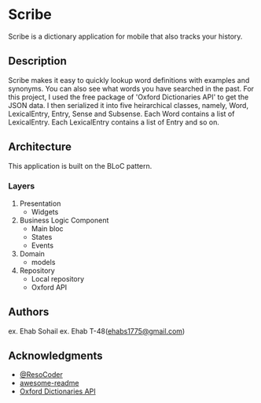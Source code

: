 # Scribe

Scribe is a dictionary application for mobile that also tracks your history.

## Description

Scribe makes it easy to quickly lookup word definitions with examples and synonyms. You can also see what words you have searched in the past.
For this project, I used the free package of 'Oxford Dictionaries API' to get the JSON data. I then serialized it into five heirarchical classes, namely, Word, LexicalEntry, Entry, Sense and Subsense. Each Word contains a list of LexicalEntry. Each LexicalEntry contains a list of Entry and so on.

## Architecture

This application is built on the BLoC pattern.

### Layers

1. Presentation
    * Widgets
2. Business Logic Component
    * Main bloc
    * States
    * Events
3. Domain
    * models
4. Repository
    * Local repository
    * Oxford API

## Authors

ex. Ehab Sohail
ex. Ehab T-48(ehabs1775@gmail.com)

## Acknowledgments

* [@ResoCoder](https://www.youtube.com/@ResoCoder)
* [awesome-readme](https://github.com/matiassingers/awesome-readme)
* [Oxford Dictionaries API](https://developer.oxforddictionaries.com/)
